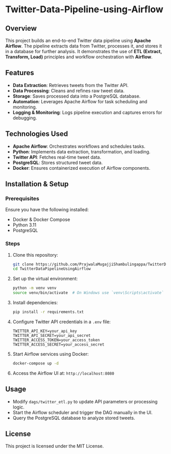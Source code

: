 # Twitter-Data-Pipeline-using-Airflow


## Overview
This project builds an end-to-end Twitter data pipeline using **Apache Airflow**. The pipeline extracts data from Twitter, processes it, and stores it in a database for further analysis. It demonstrates the use of **ETL (Extract, Transform, Load)** principles and workflow orchestration with **Airflow**.

## Features
- **Data Extraction**: Retrieves tweets from the Twitter API.
- **Data Processing**: Cleans and refines raw tweet data.
- **Storage**: Saves processed data into a PostgreSQL database.
- **Automation**: Leverages Apache Airflow for task scheduling and monitoring.
- **Logging & Monitoring**: Logs pipeline execution and captures errors for debugging.

## Technologies Used
- **Apache Airflow**: Orchestrates workflows and schedules tasks.
- **Python**: Implements data extraction, transformation, and loading.
- **Twitter API**: Fetches real-time tweet data.
- **PostgreSQL**: Stores structured tweet data.
- **Docker**: Ensures containerized execution of Airflow components.

## Installation & Setup
### Prerequisites
Ensure you have the following installed:
- Docker & Docker Compose
- Python 3.11
- PostgreSQL

### Steps
1. Clone this repository:
   ```bash
   git clone https://github.com/PrajwalaMugajjiShambulingappa/TwitterDataPipelineUsingAirflow.git
   cd TwitterDataPipelineUsingAirflow
   ```
2. Set up the virtual environment:
   ```bash
   python -m venv venv
   source venv/bin/activate  # On Windows use `venv\Scripts\activate`
   ```
3. Install dependencies:
   ```bash
   pip install -r requirements.txt
   ```
4. Configure Twitter API credentials in a `.env` file:
   ```
   TWITTER_API_KEY=your_api_key
   TWITTER_API_SECRET=your_api_secret
   TWITTER_ACCESS_TOKEN=your_access_token
   TWITTER_ACCESS_SECRET=your_access_secret
   ```
5. Start Airflow services using Docker:
   ```bash
   docker-compose up -d
   ```
6. Access the Airflow UI at: `http://localhost:8080`

## Usage
- Modify `dags/twitter_etl.py` to update API parameters or processing logic.
- Start the Airflow scheduler and trigger the DAG manually in the UI.
- Query the PostgreSQL database to analyze stored tweets.

## License
This project is licensed under the MIT License.
```

